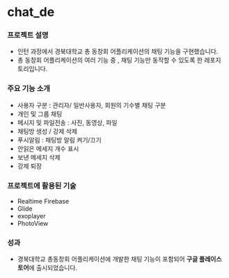 # chat_de
### 프로젝트 설명  
- 인턴 과정에서 경북대학교 총 동창회 어플리케이션의 채팅 기능을 구현했습니다.
- 총 동창회 어플리케이션의 여러 기능 중 , 채팅 기능만 동작할 수 있도록 한 레포지토리입니다.
### 주요 기능 소개  
- 사용자 구분 : 관리자/ 일반사용자, 회원의 기수별 채팅 구분  
- 개인 및 그룹 채팅  
- 메시지 및 파일전송 : 사진, 동영상, 파일  
- 채팅방 생성 / 강제 삭제  
- 푸시알림 : 채팅방 알림 켜기/끄기  
- 안읽은 메세지 개수 표시  
- 보낸 메세지 삭제  
- 강제 퇴장  
### 프로젝트에 활용된 기술
- Realtime Firebase
- Glide
- exoplayer
- PhotoView
### 성과  
- 경북대학교 총동창회 어플리케이션에 개발한 채팅 기능이 포함되어 **구글 플레이스토어**에 출시되었습니다.
